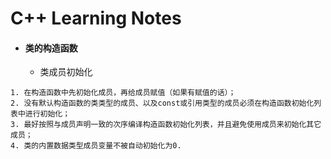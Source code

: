 <h1>C++ Learning Notes </h1>

* #### 类的构造函数
    * 类成员初始化
```
1. 在构造函数中先初始化成员，再给成员赋值（如果有赋值的话）；
2. 没有默认构造函数的类类型的成员、以及const或引用类型的成员必须在构造函数初始化列表中进行初始化；
3. 最好按照与成员声明一致的次序编译构造函数初始化列表，并且避免使用成员来初始化其它成员；
4. 类的内置数据类型成员变量不被自动初始化为0.
```
    